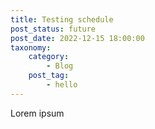 ```yaml
---
title: Testing schedule
post_status: future
post_date: 2022-12-15 18:00:00
taxonomy:
    category:
        - Blog
    post_tag:
        - hello
---
```


Lorem ipsum
